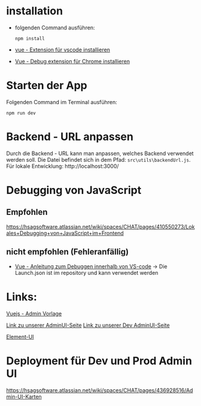 # installation
- folgenden Command ausführen:
    
      npm install

- [vue - Extension für vscode installieren](https://marketplace.visualstudio.com/items?itemName=octref.vetur)
- [Vue - Debug extension für Chrome installieren](https://github.com/vuejs/vue-devtools)

# Starten der App
Folgenden Command im Terminal ausführen:

    npm run dev

# Backend - URL anpassen
Durch die Backend - URL kann man anpassen, welches Backend verwendet werden soll. Die Datei befindet sich in dem Pfad: `src\utils\backendUrl.js`.
Für lokale Entwicklung: http://localhost:3000/

# Debugging von JavaScript
## Empfohlen
https://hsagsoftware.atlassian.net/wiki/spaces/CHAT/pages/410550273/Lokales+Debugging+von+JavaScript+im+Frontend

## nicht empfohlen (Fehleranfällig)
- [Vue - Anleitung zum Debuggen innerhalb von VS-code](https://vuejs.org/v2/cookbook/debugging-in-vscode.html) -> Die Launch.json ist im repository und kann verwendet werden

# Links:
[Vuejs - Admin Vorlage](https://github.com/PanJiaChen/vue-element-admin)

[Link zu unserer AdminUI-Seite](https://admin.stadtwerk.bot/)
[Link zu unserer Dev AdminUI-Seite](https://adminuidev.stadtwerk.bot/)

[Element-UI](https://element.eleme.io/)

# Deployment für Dev und Prod Admin UI
https://hsagsoftware.atlassian.net/wiki/spaces/CHAT/pages/436928516/Admin-UI-Karten